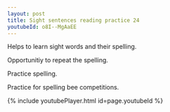 ```yaml
---
layout: post
title: Sight sentences reading practice 24
youtubeId: o8I--MgAaEE
---
```

 
 
Helps to learn sight words and their spelling.

Opportunitiy to repeat the spelling. 

Practice spelling. 
 
Practice for spelling bee competitions. 
 
{% include youtubePlayer.html id=page.youtubeId %}
 
 
